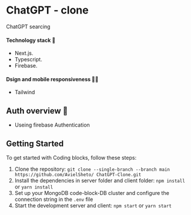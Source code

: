 ﻿# ChatGPT - clone
ChatGPT searcing

#### Technology stack 🧰
- Next.js.
- Typescript.
- Firebase.

#### Dsign and mobile responsiveness 🎨📱 
- Tailwind 

## Auth overview 🔐
- Useing firebase Authentication

## Getting Started
To get started with Coding blocks, follow these steps:
1. Clone the repository: `git clone --single-branch --branch main https://github.com/AvielSheto/
ChatGPT-Clone.git`
2. Install the dependencies in server folder and client folder: `npm install` or `yarn install`
3. Set up your MongoDB code-block-DB cluster and configure the connection string in the `.env` file
4. Start the development server and client: `npm start` or `yarn start`
